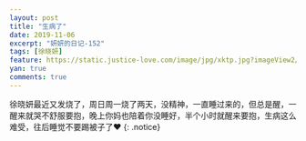 ```yaml
---
layout: post
title: "生病了"
date: 2019-11-06
excerpt: "妍妍的日记-152"
tags: [徐晓妍]
feature: https://static.justice-love.com/image/jpg/xktp.jpg?imageView2/1/w/1200/h/500
yan: true
comments: true
---
```

徐晓妍最近又发烧了，周日周一烧了两天，没精神，一直睡过来的，但总是醒，一醒来就哭不舒服要抱，晚上你妈也陪着你没睡好，半个小时就醒来要抱，生病这么难受，往后睡觉不要踢被子了❤️
{: .notice}
